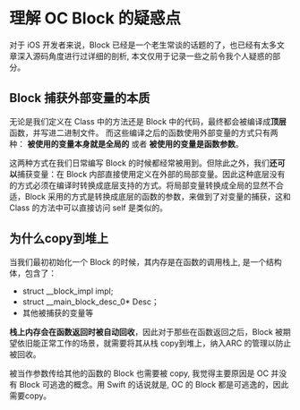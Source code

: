 # 理解 OC Block 的疑惑点

对于 iOS 开发者来说，Block 已经是一个老生常谈的话题的了，也已经有太多文章深入源码角度进行过详细的剖析, 本文仅用于记录一些之前令我个人疑惑的部分。

## Block 捕获外部变量的本质
无论是我们定义在 Class 中的方法还是 Block 中的代码，最终都会被编译成**顶层**函数，并写进二进制文件。 而这些编译之后的函数使用外部变量的方式只有两种： **被使用的变量本身就是全局的** 或者 **被使用的变量是函数参数**。

这两种方式在我们日常编写 Block 的时候都经常被用到。但除此之外，我们**还可以**捕获变量：在 Block 内部直接使用定义在外部的局部变量。因此这种底层没有的方式必须在编译时转换成底层支持的方式。将局部变量转换成全局的显然不合适，Block 采用的方式是转换成底层的函数的参数，来做到了对变量的捕获，这和 Class 的方法中可以直接访问 self 是类似的。

## 为什么copy到堆上
当我们最初初始化一个 Block 的时候，其内存是在函数的调用栈上, 是一个结构体，包含了：
- struct __block_impl impl;
- struct __main_block_desc_0* Desc；
- 其他被捕获的变量等

**栈上内存会在函数返回时被自动回收**，因此对于那些在函数返回之后，Block 被期望依旧能正常工作的场景，就需要将其从栈 copy到堆上，纳入ARC 的管理以防止被回收。
  
被当作参数传给其他的函数的 Block 也需要被 copy, 我觉得主要原因是 OC 并没有 Block 可逃逸的概念。用 Swift 的话说就是, OC 的 Block 都是可逃逸的，因此需要copy。

